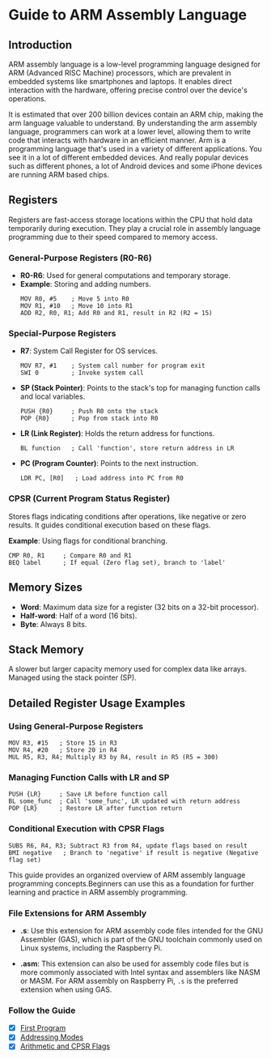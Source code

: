 # Guide to ARM Assembly Language

## Introduction
ARM assembly language is a low-level programming language designed for ARM (Advanced RISC Machine) processors, which are prevalent in embedded systems like smartphones and laptops. It enables direct interaction with the hardware, offering precise control over the device's operations.

It is estimated that over 200 billion devices contain an ARM chip, making the arm language valuable to understand. By understanding the arm assembly language, programmers can work at a lower level, allowing them to write code that interacts with hardware in an efficient manner. Arm is a programming language that's used in a variety of different applications. You see it in a lot of different embedded devices. And really popular devices such as different phones, a lot of Android devices and some iPhone devices are running ARM based chips.

## Registers
Registers are fast-access storage locations within the CPU that hold data temporarily during execution. They play a crucial role in assembly language programming due to their speed compared to memory access.

### General-Purpose Registers (R0-R6)
- **R0-R6**: Used for general computations and temporary storage.
- **Example**: Storing and adding numbers.
  ```assembly
  MOV R0, #5    ; Move 5 into R0
  MOV R1, #10   ; Move 10 into R1
  ADD R2, R0, R1; Add R0 and R1, result in R2 (R2 = 15)
  ```

### Special-Purpose Registers
- **R7**: System Call Register for OS services.
  ```assembly
  MOV R7, #1    ; System call number for program exit
  SWI 0         ; Invoke system call
  ```
- **SP (Stack Pointer)**: Points to the stack's top for managing function calls and local variables.
  ```assembly
  PUSH {R0}     ; Push R0 onto the stack
  POP {R0}      ; Pop from stack into R0
  ```
- **LR (Link Register)**: Holds the return address for functions.
  ```assembly
  BL function   ; Call 'function', store return address in LR
  ```
- **PC (Program Counter)**: Points to the next instruction.
  ```assembly
  LDR PC, [R0]   ; Load address into PC from R0
  ```

### CPSR (Current Program Status Register)
Stores flags indicating conditions after operations, like negative or zero results. It guides conditional execution based on these flags.

**Example**: Using flags for conditional branching.
```assembly
CMP R0, R1     ; Compare R0 and R1
BEQ label      ; If equal (Zero flag set), branch to 'label'
```

## Memory Sizes
- **Word**: Maximum data size for a register (32 bits on a 32-bit processor).
- **Half-word**: Half of a word (16 bits).
- **Byte**: Always 8 bits.

## Stack Memory
A slower but larger capacity memory used for complex data like arrays. Managed using the stack pointer (SP).

## Detailed Register Usage Examples

### Using General-Purpose Registers
```assembly
MOV R3, #15   ; Store 15 in R3
MOV R4, #20   ; Store 20 in R4
MUL R5, R3, R4; Multiply R3 by R4, result in R5 (R5 = 300)
```

### Managing Function Calls with LR and SP
```assembly
PUSH {LR}     ; Save LR before function call
BL some_func  ; Call 'some_func', LR updated with return address
POP {LR}      ; Restore LR after function return
```

### Conditional Execution with CPSR Flags
```assembly
SUBS R6, R4, R3; Subtract R3 from R4, update flags based on result
BMI negative   ; Branch to 'negative' if result is negative (Negative flag set)
```

This guide provides an organized overview of ARM assembly language programming concepts.Beginners can use this as a foundation for further learning and practice in ARM assembly programming.


### File Extensions for ARM Assembly

- **.s**: Use this extension for ARM assembly code files intended for the GNU Assembler (GAS), which is part of the GNU toolchain commonly used on Linux systems, including the Raspberry Pi.

- **.asm**: This extension can also be used for assembly code files but is more commonly associated with Intel syntax and assemblers like NASM or MASM. For ARM assembly on Raspberry Pi, `.s` is the preferred extension when using GAS.

### Follow the Guide

- [x] [First Program](first_program)
- [x] [Addressing Modes](addressing_modes)
- [x] [Arithmetic and CPSR Flags](arithmetic_and_cpsr_flags)
